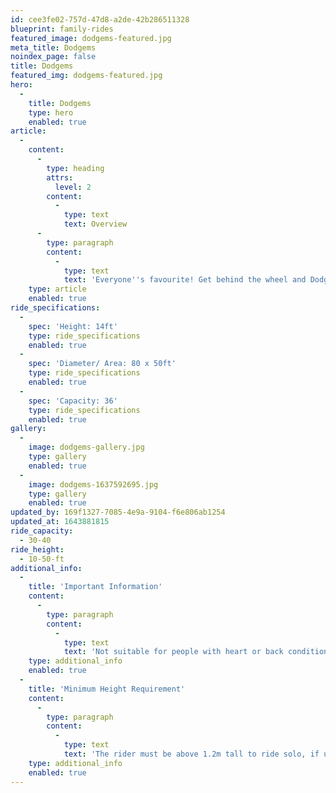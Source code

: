 ```yaml
---
id: cee3fe02-757d-47d8-a2de-42b286511328
blueprint: family-rides
featured_image: dodgems-featured.jpg
meta_title: Dodgems
noindex_page: false
title: Dodgems
featured_img: dodgems-featured.jpg
hero:
  -
    title: Dodgems
    type: hero
    enabled: true
article:
  -
    content:
      -
        type: heading
        attrs:
          level: 2
        content:
          -
            type: text
            text: Overview
      -
        type: paragraph
        content:
          -
            type: text
            text: 'Everyone''s favourite! Get behind the wheel and Dodge those cars and remember one way around the track, please!'
    type: article
    enabled: true
ride_specifications:
  -
    spec: 'Height: 14ft'
    type: ride_specifications
    enabled: true
  -
    spec: 'Diameter/ Area: 80 x 50ft'
    type: ride_specifications
    enabled: true
  -
    spec: 'Capacity: 36'
    type: ride_specifications
    enabled: true
gallery:
  -
    image: dodgems-gallery.jpg
    type: gallery
    enabled: true
  -
    image: dodgems-1637592695.jpg
    type: gallery
    enabled: true
updated_by: 169f1327-7085-4e9a-9104-f6e806ab1254
updated_at: 1643881815
ride_capacity:
  - 30-40
ride_height:
  - 10-50-ft
additional_info:
  -
    title: 'Important Information'
    content:
      -
        type: paragraph
        content:
          -
            type: text
            text: 'Not suitable for people with heart or back conditions or of a nervous disposition should avoid riding. Other medical conditions that may preclude riding include pregnancy, recent surgery, broken bones, or neck problems.'
    type: additional_info
    enabled: true
  -
    title: 'Minimum Height Requirement'
    content:
      -
        type: paragraph
        content:
          -
            type: text
            text: 'The rider must be above 1.2m tall to ride solo, if under this measurement they must be accompanied by an adult.'
    type: additional_info
    enabled: true
---
```

